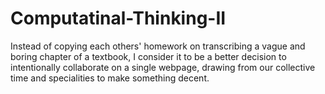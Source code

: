 # Computatinal-Thinking-II
Instead of copying each others' homework on transcribing a vague and boring chapter of a textbook, I consider it to be a better decision to intentionally collaborate on a single webpage, drawing from our collective time and specialities to make something decent.
